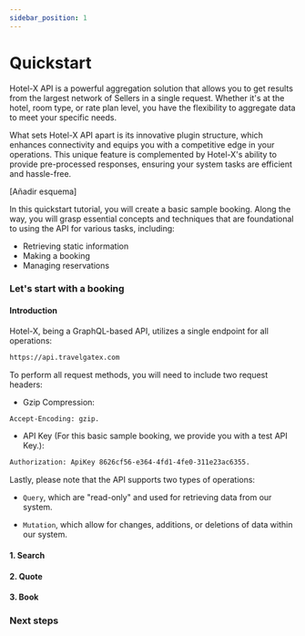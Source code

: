 ```yaml
---
sidebar_position: 1
---
```


# Quickstart

Hotel-X API is a powerful aggregation solution that allows you to get results from the largest network of Sellers in a single request. Whether it's at the hotel, room type, or rate plan level, you have the flexibility to aggregate data to meet your specific needs.


What sets Hotel-X API apart is its innovative plugin structure, which enhances connectivity and equips you with a competitive edge in your operations. This unique feature is complemented by Hotel-X's ability to provide pre-processed responses, ensuring your system tasks are efficient and hassle-free.


[Añadir esquema]


In this quickstart tutorial, you will create a basic sample booking. Along the way, you will grasp essential concepts and techniques that are foundational to using the API for various tasks, including:


* Retrieving static information
* Making a booking
* Managing reservations


### Let's start with a booking


#### Introduction


Hotel-X, being a GraphQL-based API, utilizes a single endpoint for all operations:


```html
https://api.travelgatex.com
```


To perform all request methods, you will need to include two request headers:


* Gzip Compression:


```html
Accept-Encoding: gzip.
```


* API Key (For this basic sample booking, we provide you with a test API Key.):


```html
Authorization: ApiKey 8626cf56-e364-4fd1-4fe0-311e23ac6355.
```


Lastly, please note that the API supports two types of operations:


* `Query`, which are "read-only" and used for retrieving data from our system.


* `Mutation`, which allow for changes, additions, or deletions of data within our system.


#### 1. Search


#### 2. Quote


#### 3. Book


### Next steps
